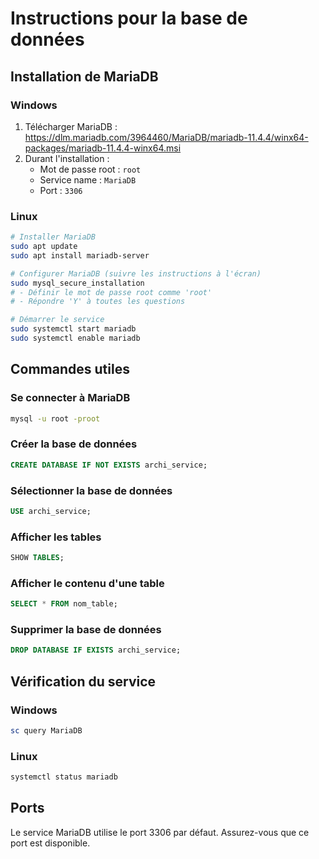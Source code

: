 # Instructions pour la base de données

## Installation de MariaDB

### Windows
1. Télécharger MariaDB : https://dlm.mariadb.com/3964460/MariaDB/mariadb-11.4.4/winx64-packages/mariadb-11.4.4-winx64.msi 
2. Durant l'installation :
   - Mot de passe root : `root`
   - Service name : `MariaDB`
   - Port : `3306`

### Linux 
```bash
# Installer MariaDB
sudo apt update
sudo apt install mariadb-server

# Configurer MariaDB (suivre les instructions à l'écran)
sudo mysql_secure_installation
# - Définir le mot de passe root comme 'root'
# - Répondre 'Y' à toutes les questions

# Démarrer le service
sudo systemctl start mariadb
sudo systemctl enable mariadb
```

## Commandes utiles

### Se connecter à MariaDB
```bash
mysql -u root -proot
```

### Créer la base de données
```sql
CREATE DATABASE IF NOT EXISTS archi_service;
```

### Sélectionner la base de données
```sql
USE archi_service;
```

### Afficher les tables
```sql
SHOW TABLES;
```

### Afficher le contenu d'une table
```sql
SELECT * FROM nom_table;
```

### Supprimer la base de données
```sql
DROP DATABASE IF EXISTS archi_service;
```

## Vérification du service

### Windows
```powershell
sc query MariaDB
```

### Linux
```bash
systemctl status mariadb
```

## Ports
Le service MariaDB utilise le port 3306 par défaut. Assurez-vous que ce port est disponible.